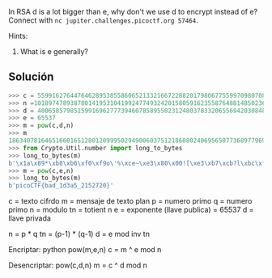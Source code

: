 In RSA d is a lot bigger than e, why don't we use d to encrypt instead of e? Connect with `nc jupiter.challenges.picoctf.org 57464`.

Hints:
1. What is e generally?

## Solución

```python
>>> c = 55991627644764628953855860652133216672288201798067755997098070887127311047305759952192594733957245905397176930533779428774811152097034071581373437651863052400862956037295225399214925170019067226902972848385395254133418131502680887750415033433108158887928532913684563048283300619533274064875205355713797692321
>>> n =101897478938780141953104199247749324201580591623558764881485023613542407562755209475733256756358725434199813345270357244664787613144552322868443074614402807823385118767681288636726006411485829410852344062524016851930387145949760672742144978532552050823982464090867575128900088934034495004259025951702306651411
>>> d = 40065857985159916962777394607858955023124803783320655694203084875678995078881227291151109958567038401420495141588291130777528907382424718983122657273578977253157105270024030068654678745931205541213306652191055027374980090283142123747502356370806970505259385110376659522117410845058075974612593820153834950857
>>> e = 65537
>>> m = pow(c,d,n)
>>> m
18634078164651660165128012099950294900603751218608024069565077368977969755080713191783092272473094095559261794176254161473717426577514481903062945613015934962661361698755717565995392750814020972789534043920024910877276757131937568523995255203899306028915240251162461657453727427272687086460086415639527917285
>>> from Crypto.Util.number import long_to_bytes
>>> long_to_bytes(m)
b'\x1a\x89*\xb8\xb6\xf0\xf9o\'%\xce~\xe3\x80\x00![\xe3\xb7\xcb?l\xbc\xf1\xf9uR\xe1\x9aL\x9bg\x9e\x91\xa8\xa3\x00\xf2\xc9-5\xc7\xde\xf4\xd3__\x8a\xfe\x8c\xecz\x03\xca}\xf8\xa1Si-\xc4\xda]\xb5\xe4\xc4\xb9\x8b\xb2\xf6\xf2\x8f\x94\x98\xfbL\xce\x1bI\x0c\x84>~\x05\xfax\xc9?\n~f\x81\xf4\xd3=#Ae\x0e\x06y\xa0\xf4\xf5\xdd\xe7A\xc8r\xeb\xc0(^>\x16("\xa0J\xdb\x16\x85\x892\xd9\x89\x86\xe5'
>>> m = pow(c,e,n)
>>> long_to_bytes(m)
b'picoCTF{bad_1d3a5_2152720}'


```
c = texto cifrdo
m = mensaje de texto plan
p = numero primo
q = numero primo
n = modulo
tn = totient n
e = exponente (llave publica) = 65537
d = llave privada

n = p * q
tn = (p-1) * (q-1)
d = e mod inv tn

Encriptar: python pow(m,e,n)
c = m ^ e mod n

Desencriptar: pow(c,d,n)
m = c ^ d mod n
